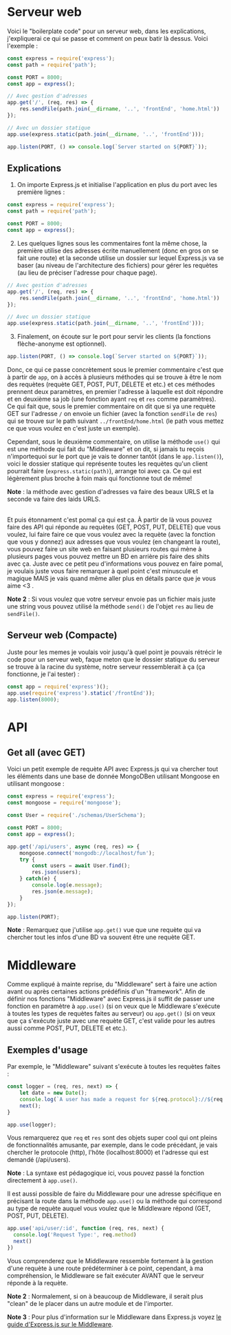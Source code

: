 # Serveur web

Voici le "boilerplate code" pour un serveur web, dans les explications, j'expliquerai ce qui se passe et comment on peux batir là dessus. Voici l'exemple :

```javascript
const express = require('express');
const path = require('path');

const PORT = 8000;
const app = express();

// Avec gestion d'adresses
app.get('/', (req, res) => {
    res.sendFile(path.join(__dirname, '..', 'frontEnd', 'home.html'))
}); 

// Avec un dossier statique
app.use(express.static(path.join(__dirname, '..', 'frontEnd')));

app.listen(PORT, () => console.log(`Server started on ${PORT}`));
```

## Explications

1. On importe Express.js et initialise l'application en plus du port avec les première lignes : 

```javascript
const express = require('express');
const path = require('path');

const PORT = 8000;
const app = express();
```

2. Les quelques lignes sous les commentaires font la même chose, la première utilise des adresses écrite manuellement (donc en gros on se fait une route) et la seconde utilise un dossier sur lequel Express.js va se baser (au niveau de l'architecture des fichiers) pour gérer les requètes (au lieu de préciser l'adresse pour chaque page).

```javascript
// Avec gestion d'adresses
app.get('/', (req, res) => {
    res.sendFile(path.join(__dirname, '..', 'frontEnd', 'home.html'))
}); 

// Avec un dossier statique
app.use(express.static(path.join(__dirname, '..', 'frontEnd')));
```

3. Finalement, on écoute sur le port pour servir les clients (la fonctions flèche-anonyme est optionnel).

```javascript
app.listen(PORT, () => console.log(`Server started on ${PORT}`));
```

Donc, ce qui ce passe concrètement sous le premier commentaire c'est que à partir de `app`, on à accès à plusieurs méthodes qui se trouve à être le nom des requètes (requète GET, POST, PUT, DELETE et etc.) et ces méthodes prennent deux paramètres, en premier l'adresse à laquelle est doit répondre et en deuxième sa job (une fonction ayant `req` et `res` comme paramètres). Ce qui fait que, sous le premier commentaire on dit que si ya une requète GET sur l'adresse `/` on envoie un fichier (avec la fonction `sendFile` de `res`) qui se trouve sur le path suivant `../frontEnd/home.html` (le path vous mettez ce que vous voulez en c'est juste un exemple). <br>

Cependant, sous le deuxième commentaire, on utilise la méthode `use()` qui est une méthode qui fait du "Middleware" et on dit, si jamais tu reçois n'importequoi sur le port que je vais te donner tantôt (dans le `app.listen()`), voici le dossier statique qui représente toutes les requètes qu'un client pourrait faire (`express.static(path)`), arrange toi avec ça. Ce qui est légèrement plus broche à foin mais qui fonctionne tout de même! 

**Note** : la méthode avec gestion d'adresses va faire des beaux URLS et la seconde va faire des laids URLS. <br><br>

Et puis étonnament c'est pomal ça qui est ça. À partir de là vous pouvez faire des API qui réponde au requètes (GET, POST, PUT, DELETE) que vous voulez, lui faire faire ce que vous voulez avec la requète (avec la fonction que vous y donnez) aux adresses que vous voulez (en changeant la route), vous pouvez faire un site web en faisant plusieurs routes qui mène à plusieurs pages vous pouvez mettre un BD en arrière pis faire des shits avec ça. Juste avec ce petit peu d'informations vous pouvez en faire pomal, je voulais juste vous faire remarquer à quel point c'est minuscule et magique MAIS je vais quand même aller plus en détails parce que je vous aime <3 .

**Note 2** : Si vous voulez que votre serveur envoie pas un fichier mais juste une string vous pouvez utilisé la méthode `send()` de l'objet `res` au lieu de `sendFile()`.

## Serveur web (Compacte)

Juste pour les memes je voulais voir jusqu'à quel point je pouvais rétrécir le code pour un serveur web, faque meton que le dossier statique du serveur se trouve à la racine du système, notre serveur ressemblerait à ça (ça fonctionne, je l'ai tester) :

```javascript
const app = require('express')();
app.use(require('express').static('/frontEnd'));
app.listen(8000);
```

# API

## Get all (avec GET)

Voici un petit exemple de requète API avec Express.js qui va chercher tout les éléments dans une base de donnée MongoDBen utilisant Mongoose en utilisant mongoose :

```javascript
const express = require('express');
const mongoose = require('mongoose');

const User = require('./schemas/UserSchema');

const PORT = 8000;
const app = express();

app.get('/api/users', async (req, res) => {
    mongoose.connect('mongodb://localhost/fun');
    try {
        const users = await User.find();
        res.json(users);
    } catch(e) {
        console.log(e.message);
        res.json(e.message);
    }
});

app.listen(PORT);
```

**Note** : Remarquez que j'utilise `app.get()` vue que une requète qui va chercher tout les infos d'une BD va souvent être une requète GET.

# Middleware

Comme expliqué à mainte reprise, du "Middleware" sert à faire une action avant ou après certaines actions prédéfinis d'un "framework". Afin de définir nos fonctions "Middleware" avec Express.js il suffit de passer une fonction en paramètre à `app.use()` (si on veux que le Middleware s'exécute à toutes les types de requètes faites au serveur) ou `app.get()` (si on veux que ça s'exécute juste avec une requète GET, c'est valide pour les autres aussi comme POST, PUT, DELETE et etc.). 

## Exemples d'usage

Par exemple, le "Middleware" suivant s'exécute à toutes les requètes faites :

```javascript
const logger = (req, res, next) => {
    let date = new Date();
    console.log(`A user has made a request for ${req.protocol}://${req.get('host')}${req.originalUrl} on the ${date.getFullYear()}/${date.getMonth() + 1}/${date.getDate()}`);
    next();
}

app.use(logger);
```

Vous remarquerez que `req` et `res` sont des objets super cool qui ont pleins de fonctionnalités amusante, par exemple, dans le code précédant, je vais chercher le protocole (http), l'hôte (localhost:8000) et l'adresse qui est demandé (/api/users).

**Note** : La syntaxe est pédagogique ici, vous pouvez passé la fonction directement à `app.use()`. <br>

Il est aussi possible de faire du Middleware pour une adresse spécifique en précisant la route dans la méthode `app.use()` ou la méthode qui correspond au type de requète auquel vous voulez que le Middleware répond (GET, POST, PUT, DELETE).

```javascript
app.use('api/user/:id', function (req, res, next) {
  console.log('Request Type:', req.method)
  next()
})
```

Vous comprenderez que le Middleware ressemble fortement à la gestion d'une requète à une route prédéterminer à ce point, cependant, à ma compréhension, le Middleware se fait exécuter AVANT que le serveur réponde à la requète.

**Note 2** : Normalement, si on à beaucoup de Middleware, il serait plus "clean" de le placer dans un autre module et de l'importer. <br>

**Note 3** : Pour plus d'information sur le Middleware dans Express.js voyez [le guide d'Express.js sur le Middleware](https://expressjs.com/en/guide/using-middleware.html).